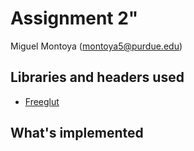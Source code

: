 # Assignment 2"

Miguel Montoya (montoya5@purdue.edu)

## Libraries and headers used

- [Freeglut](http://freeglut.sourceforge.net/)

## What's implemented

